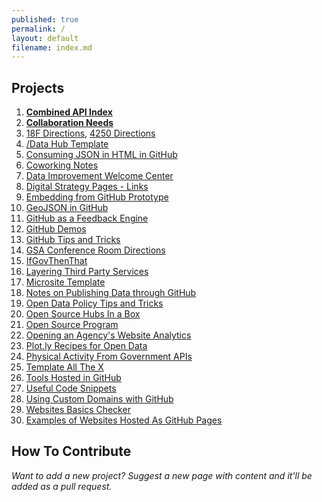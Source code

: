 ```yaml
---
published: true
permalink: /
layout: default
filename: index.md
---
```

  
## Projects

1. **[Combined API Index](https://18f.github.io/API-All-the-X)**  
1. **[Collaboration Needs](http://gsa.github.io/Open-Data-Collaboration-Sandbox/collaboration)**
1. [18F Directions](http://gsa.github.io/Open-Data-Collaboration-Sandbox/18f_directions), [4250 Directions](http://gsa.github.io/Open-Data-Collaboration-Sandbox/18f_directions_4250)
1. [/Data Hub Template](http://gsa.github.io/Open-Data-Collaboration-Sandbox/data-hub-template)
1. [Consuming JSON in HTML in GitHub](http://graybrooks.com/mustache-test-1/)
1. [Coworking Notes](https://github.com/18F/Digital_Coworking)
1. [Data Improvement Welcome Center](https://github.com/gbinal/Data-Improvement-Welcome-Center)
1. [Digital Strategy Pages - Links](http://gsa.github.io/Open-Data-Collaboration-Sandbox/digital_strategy_links)
1. [Embedding from GitHub Prototype](https://github.com/gbinal/embedding-github-prototype)
1. [GeoJSON in GitHub](http://gsa.github.io/Open-Data-Collaboration-Sandbox/geojson-in-github/)  
1. [GitHub as a Feedback Engine](http://gsa.github.io/Open-Data-Collaboration-Sandbox/github_as_a_feedback_engine)
1. [GitHub Demos](https://github.com/18F/github-demos)
1. [GitHub Tips and Tricks](http://gsa.github.io/Open-Data-Collaboration-Sandbox/github_tips_and_tricks)
1. [GSA Conference Room Directions](http://gsa.github.io/Open-Data-Collaboration-Sandbox/gsa_confererence_center_map)
1. [IfGovThenThat](https://github.com/18f/ifgovthenthat)
1. [Layering Third Party Services](http://gsa.github.io/Open-Data-Collaboration-Sandbox/layering-third-party-services)
1. [Microsite Template](https://github.com/GSA/Template-Microsite/)
1. [Notes on Publishing Data through GitHub](http://gsa.github.io/Open-Data-Collaboration-Sandbox/publishing-data/)
1. [Open Data Policy Tips and Tricks](https://github.com/gbinal/Open-Data-Policy---Tricks-and-Tips/)
1. [Open Source Hubs In a Box](http://gsa.github.io/Open-Data-Collaboration-Sandbox/open_source_hubs_in_a_box/)
1. [Open Source Program](http://18f.github.io/open-source-program/)
1. [Opening an Agency's Website Analytics](http://gsa.github.io/Open-Data-Collaboration-Sandbox/public_analytics/)
1. [Plot.ly Recipes for Open Data](http://gsa.github.io/Open-Data-Collaboration-Sandbox/plotly_recipes_for_open_data)
1. [Physical Activity From Government APIs](http://gsa.github.io/Open-Data-Collaboration-Sandbox/physical_activity_from_government_apis/)
1. [Template All The X](http://gsa.github.io/Open-Data-Collaboration-Sandbox/template_all_the_x)
1. [Tools Hosted in GitHub](http://gsa.github.io/Open-Data-Collaboration-Sandbox/tools_hosted_in_github)
1. [Useful Code Snippets](https://github.com/GSA/Open-Data-Collaboration-Sandbox/blob/gh-pages/useful_code_snippets.md)
1. [Using Custom Domains with GitHub](http://gsa.github.io/Open-Data-Collaboration-Sandbox/using_custom_domains_with_github)
1. [Websites Basics Checker](https://github.com/gbinal/Basics-for-.Gov-Websites---A-Project)
1. [Examples of Websites Hosted As GitHub Pages](http://gsa.github.io/Open-Data-Collaboration-Sandbox/website_examples/)


## How To Contribute

*Want to add a new project?  Suggest a new page with content and it'll be added as a pull request.*   




